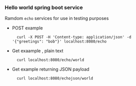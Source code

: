 ### Hello world spring boot service 

Ramdom `echo` services for use in testing purposes

- POST example

        curl -X POST -H 'Content-type: application/json' -d '{"greetings": "bob"}' localhost:8080/echo

- Get exaample , plain text 

        curl localhost:8080/echo/world

- Get example returning JSON payload

        curl localhost:8080/echojson/world